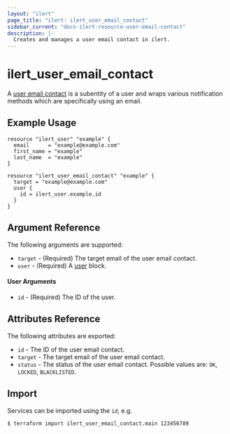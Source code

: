```yaml
---
layout: "ilert"
page_title: "ilert: ilert_user_email_contact"
sidebar_current: "docs-ilert-resource-user-email-contact"
description: |-
  Creates and manages a user email contact in ilert.
---
```


# ilert_user_email_contact

A [user email contact](https://api.ilert.com/api-docs/#tag/Contacts) is a subentity of a user and wraps various notification methods which are specifically using an email.

## Example Usage

```hcl
resource "ilert_user" "example" {
  email      = "example@example.com"
  first_name = "example"
  last_name  = "example"
}

resource "ilert_user_email_contact" "example" {
  target = "example@example.com"
  user {
    id = ilert_user.example.id
  }
}
```

## Argument Reference

The following arguments are supported:

- `target` - (Required) The target email of the user email contact.
- `user` - (Required) A [user](#user-arguments) block.

#### User Arguments

- `id` - (Required) The ID of the user.

## Attributes Reference

The following attributes are exported:

- `id` - The ID of the user email contact.
- `target` - The target email of the user email contact.
- `status` - The status of the user email contact. Possible values are: `OK`, `LOCKED`, `BLACKLISTED`.

## Import

Services can be imported using the `id`, e.g.

```sh
$ terraform import ilert_user_email_contact.main 123456789
```
